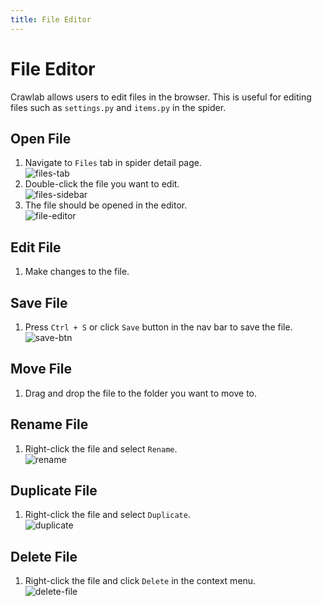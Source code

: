 ```yaml
---
title: File Editor
---
```


# File Editor

Crawlab allows users to edit files in the browser. This is useful for editing files such as `settings.py` and `items.py`
in the spider.

## Open File

1. Navigate to `Files` tab in spider detail page. <br/>![files-tab](/img/guide/files-tab.png)
2. Double-click the file you want to edit. <br/>![files-sidebar](/img/guide/files-sidebar.png)
3. The file should be opened in the editor. <br/>![file-editor](/img/guide/file-editor.png)

## Edit File

1. Make changes to the file.

## Save File

1. Press `Ctrl + S` or click `Save` button in the nav bar to save the file. <br/>![save-btn](/img/guide/save-btn.png)

## Move File

1. Drag and drop the file to the folder you want to move to.

## Rename File

1. Right-click the file and select `Rename`. <br/>![rename](/img/guide/rename.png)

## Duplicate File

1. Right-click the file and select `Duplicate`. <br/>![duplicate](/img/guide/duplicate.png)

## Delete File

1. Right-click the file and click `Delete` in the context menu. <br/>![delete-file](/img/guide/delete-file.png)